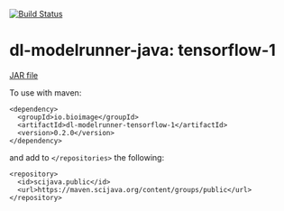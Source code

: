 [![Build Status](https://github.com/bioimage-io/tensorflow-1-java-interface/actions/workflows/build.yml/badge.svg)](https://github.com/bioimage-io/tensorflow-1-java-interface/actions/workflows/build.yml)

# dl-modelrunner-java: tensorflow-1

[JAR file](https://maven.scijava.org/service/local/artifact/maven/redirect?r=releases&g=io.bioimage&a=dl-modelrunner-tensorflow-1&v=0.1.0&e=jar)


To use with maven:

```
<dependency>
  <groupId>io.bioimage</groupId>
  <artifactId>dl-modelrunner-tensorflow-1</artifactId>
  <version>0.2.0</version>
</dependency>
```

and add to `</repositories>` the following:

```
<repository>
  <id>scijava.public</id>
  <url>https://maven.scijava.org/content/groups/public</url>
</repository>
```
